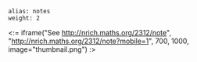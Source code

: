 ````
alias: notes
weight: 2
````

<:= iframe("See http://nrich.maths.org/2312/note", "http://nrich.maths.org/2312/note?mobile=1", 700, 1000, image="thumbnail.png") :>